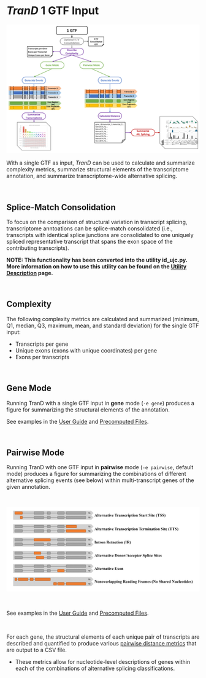 
# _TranD_ 1 GTF Input

![TranD_schematic_A](TranD_schematic_A_white_bg.png)

With a single GTF as input, _TranD_ can be used to calculate and summarize complexity metrics, summarize structural elements of the transcriptome annotation, and summarize transcriptome-wide alternative splicing.

<br>

## Splice-Match Consolidation

To focus on the comparison of structural variation in transcript splicing, transcriptome anntoations can be splice-match consolidated (i.e., transcripts with identical splice junctions are consolidated to one uniquely spliced representative transcript that spans the exon space of the contributing transcripts).

**NOTE: This functionality has been converted into the utility id_ujc.py. More information on how to use this utility can be found on the [Utility Description](https://github.com/McIntyre-Lab/TranD/wiki/Utility-Descriptions-(with-Examples)) page.**



<br>

## Complexity
The following complexity metrics are calculated and summarized (minimum, Q1, median, Q3, maximum, mean, and standard deviation) for the single GTF input:
* Transcripts per gene
* Unique exons (exons with unique coordinates) per gene
* Exons per transcripts

<br>

## Gene Mode
Running TranD with a single GTF input in __gene__ mode (`-e gene`) produces a figure for summarizing the structural elements of the annotation.

See examples in the [User Guide](https://github.com/McIntyre-Lab/TranD/wiki/User-Guide) and [Precomputed Files](https://github.com/McIntyre-Lab/TranD/wiki/Precomputed-Files).

<br>

## Pairwise Mode
Running TranD with one GTF input in __pairwise__ mode (`-e pairwise`, default mode) produces a figure for summarizing the combinations of different alternative splicing events (see below) within multi-transcript genes of the given annotation.

<br>

![AS_categories](../AS_categories.png)

<br>

See examples in the [User Guide](https://github.com/McIntyre-Lab/TranD/wiki/User-Guide) and [Precomputed Files](https://github.com/McIntyre-Lab/TranD/wiki/Precomputed-Files).

<br>

For each gene, the structural elements of each unique pair of transcripts are described and quantified to produce various [pairwise distance metrics](../transcript_distance_column_descriptions.xlsx) that are output to a CSV file.

* These metrics allow for nucleotide-level descriptions of genes within each of the combinations of alternative splicing classifications.
